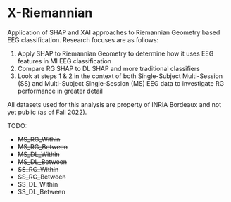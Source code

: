 # X-Riemannian
Application of SHAP and XAI approaches to Riemannian Geometry based EEG classification. Research focuses are as follows:

1. Apply SHAP to Riemannian Geometry to determine how it uses EEG features in MI EEG classification
2. Compare RG SHAP to DL SHAP and more traditional classifiers
3. Look at steps 1 & 2 in the context of both Single-Subject Multi-Session (SS) and Multi-Subject Single-Session (MS) 
EEG data to investigate RG performance in greater detail

All datasets used for this analysis are property of INRIA Bordeaux and not yet public (as of Fall 2022).

TODO:

* ~~MS_RG_Within~~
* ~~MS_RG_Between~~
* ~~MS_DL_Within~~
* ~~MS_DL_Between~~
* ~~SS_RG_Within~~
* ~~SS_RG_Between~~
* SS_DL_Within
* SS_DL_Between